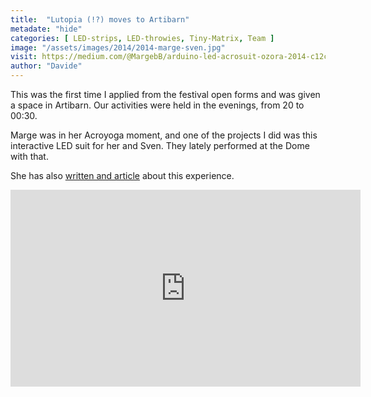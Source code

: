 ```yaml
---
title:  "Lutopia (!?) moves to Artibarn"
metadate: "hide"
categories: [ LED-strips, LED-throwies, Tiny-Matrix, Team ]
image: "/assets/images/2014/2014-marge-sven.jpg"
visit: https://medium.com/@MargebB/arduino-led-acrosuit-ozora-2014-c12cbdb8a83f
author: "Davide"
---
```

This was the first time I applied from the festival open forms and was given a space in Artibarn. Our activities were held in the evenings, from 20 to 00:30. 

Marge was in her Acroyoga moment, and one of the projects I did was this interactive LED suit for her and Sven. They lately performed at the Dome with that.

She has also [written and article](https://medium.com/@MargebB/arduino-led-acrosuit-ozora-2014-c12cbdb8a83f) about this experience.

<iframe width="560" height="315" src="https://www.youtube.com/embed/zn_KQOvAa00" title="YouTube video player" frameborder="0" allow="accelerometer; autoplay; clipboard-write; encrypted-media; gyroscope; picture-in-picture; web-share" allowfullscreen></iframe>
